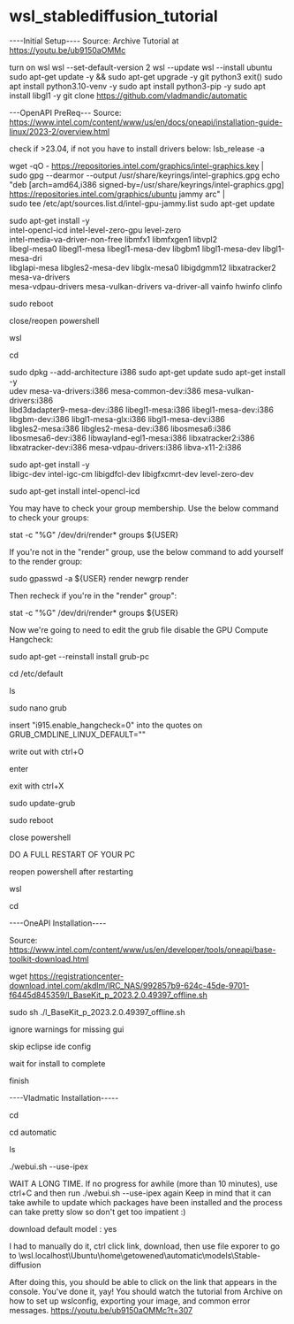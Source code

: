 # wsl_stablediffusion_tutorial

----Initial Setup----
Source: Archive Tutorial at https://youtu.be/ub9150aOMMc

turn on wsl
wsl --set-default-version 2
wsl --update
wsl --install ubuntu
sudo apt-get update -y && sudo apt-get upgrade -y
git
python3
exit()
sudo apt install python3.10-venv -y
sudo apt install python3-pip -y
sudo apt install libgl1 -y
git clone https://github.com/vladmandic/automatic


---OpenAPI PreReq---
Source: https://www.intel.com/content/www/us/en/docs/oneapi/installation-guide-linux/2023-2/overview.html


check if >23.04, if not you have to install drivers below: lsb_release -a 


wget -qO - https://repositories.intel.com/graphics/intel-graphics.key | \
  sudo gpg --dearmor --output /usr/share/keyrings/intel-graphics.gpg
echo "deb [arch=amd64,i386 signed-by=/usr/share/keyrings/intel-graphics.gpg] https://repositories.intel.com/graphics/ubuntu jammy arc" | \
  sudo tee /etc/apt/sources.list.d/intel-gpu-jammy.list
sudo apt-get update


sudo apt-get install -y \
  intel-opencl-icd intel-level-zero-gpu level-zero \
  intel-media-va-driver-non-free libmfx1 libmfxgen1 libvpl2 \
  libegl-mesa0 libegl1-mesa libegl1-mesa-dev libgbm1 libgl1-mesa-dev libgl1-mesa-dri \
  libglapi-mesa libgles2-mesa-dev libglx-mesa0 libigdgmm12 libxatracker2 mesa-va-drivers \
  mesa-vdpau-drivers mesa-vulkan-drivers va-driver-all vainfo hwinfo clinfo

sudo reboot

close/reopen powershell

wsl

cd

sudo dpkg --add-architecture i386 
sudo apt-get update
sudo apt-get install  -y \
  udev mesa-va-drivers:i386 mesa-common-dev:i386 mesa-vulkan-drivers:i386 \
  libd3dadapter9-mesa-dev:i386 libegl1-mesa:i386 libegl1-mesa-dev:i386 \
  libgbm-dev:i386 libgl1-mesa-glx:i386 libgl1-mesa-dev:i386 \
  libgles2-mesa:i386 libgles2-mesa-dev:i386 libosmesa6:i386 \
  libosmesa6-dev:i386 libwayland-egl1-mesa:i386 libxatracker2:i386 \
  libxatracker-dev:i386 mesa-vdpau-drivers:i386 libva-x11-2:i386


sudo apt-get install -y \
  libigc-dev intel-igc-cm libigdfcl-dev libigfxcmrt-dev level-zero-dev

sudo apt-get install intel-opencl-icd

You may have to check your group membership. Use the below command to check your groups:

stat -c "%G" /dev/dri/render*
groups ${USER}

If you're not in the "render" group, use the below command to add yourself to the render group:

sudo gpasswd -a ${USER} render
newgrp render

Then recheck if you're in the "render" group":

stat -c "%G" /dev/dri/render*
groups ${USER}

Now we're going to need to edit the grub file disable the GPU Compute Hangcheck:

sudo apt-get --reinstall install grub-pc

cd /etc/default

ls

sudo nano grub

insert "i915.enable_hangcheck=0" into the quotes on GRUB_CMDLINE_LINUX_DEFAULT=""

write out with ctrl+O

enter

exit with ctrl+X

sudo update-grub

sudo reboot

close powershell

DO A FULL RESTART OF YOUR PC

reopen powershell after restarting

wsl

cd

----OneAPI Installation----

Source: https://www.intel.com/content/www/us/en/developer/tools/oneapi/base-toolkit-download.html

wget https://registrationcenter-download.intel.com/akdlm/IRC_NAS/992857b9-624c-45de-9701-f6445d845359/l_BaseKit_p_2023.2.0.49397_offline.sh

sudo sh ./l_BaseKit_p_2023.2.0.49397_offline.sh

ignore warnings for missing gui

skip eclipse ide config

wait for install to complete

finish

----Vladmatic Installation-----

cd

cd automatic

ls

./webui.sh --use-ipex

WAIT A LONG TIME. If no progress for awhile (more than 10 minutes), use ctrl+C and then run ./webui.sh --use-ipex again
Keep in mind that it can take awhile to update which packages have been installed and the process can take pretty slow so don't get too impatient :)

download default model : yes

I had to manually do it, ctrl click link, download, then use file exporer to go to \\wsl.localhost\Ubuntu\home\getowened\automatic\models\Stable-diffusion

After doing this, you should be able to click on the link that appears in the console. You've done it, yay!
You should watch the tutorial from Archive on how to set up wslconfig, exporting your image, and common error messages.
https://youtu.be/ub9150aOMMc?t=307
